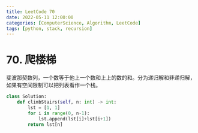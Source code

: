 ```yaml
---
title: LeetCode 70
date: 2022-05-11 12:00:00
categories: [ComputerScience, Algorithm, LeetCode]
tags: [python, stack, recursion]
---
```


# 70. 爬楼梯

斐波那契数列，一个数等于他上一个数和上上的数的和。分为递归解和非递归解，如果有空间限制可以把列表看作一个栈。

```python
class Solution:
    def climbStairs(self, n: int) -> int:
        lst = [1, 1]
        for i in range(0, n-1):
            lst.append(lst[i]+lst[i+1])
        return lst[n]
```
